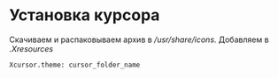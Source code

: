 # Установка курсора
Скачиваем и распаковываем архив в _/usr/share/icons_.
Добавляем в _.Xresources_
```bash
Xcursor.theme: cursor_folder_name
```
